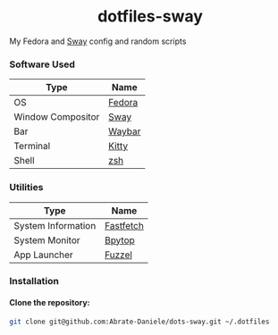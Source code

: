 <h1 align="center">dotfiles-sway</h1>
<div>My Fedora and <a href="https://swaywm.org/">Sway</a> config and random scripts</div>

<h3>Software Used</h3>

| Type               | Name                                                |
| ------------------ | --------------------------------------------------- |
| OS                 | [Fedora](https://fedoraproject.org/)                |
| Window Compositor  | [Sway](https://swaywm.org/)                         |
| Bar                | [Waybar](https://github.com/Alexays/Waybar)         |
| Terminal           | [Kitty](https://github.com/kovidgoyal/kitty)        |
| Shell              | [zsh](https://github.com/ohmyzsh/ohmyzsh)           |

<h3>Utilities</h3>

| Type               | Name                                                   |
| ------------------ | ------------------------------------------------------ |
| System Information | [Fastfetch](https://github.com/fastfetch-cli/fastfetch)|
| System Monitor     | [Bpytop](https://github.com/aristocratos/bpytop)       |
| App Launcher       | [Fuzzel](https://codeberg.org/dnkl/fuzzel)             |

<h3>Installation</h3>
<h4>Clone the repository:</h4>

```bash
git clone git@github.com:Abrate-Daniele/dots-sway.git ~/.dotfiles
```
